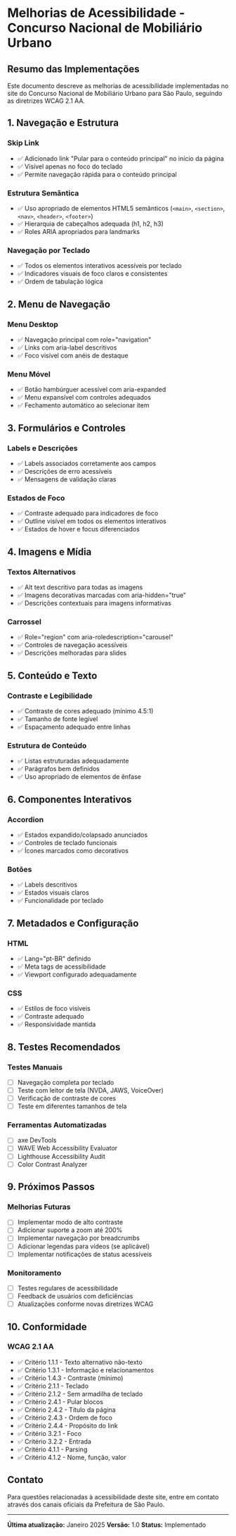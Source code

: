 # Melhorias de Acessibilidade - Concurso Nacional de Mobiliário Urbano

## Resumo das Implementações

Este documento descreve as melhorias de acessibilidade implementadas no site do Concurso Nacional de Mobiliário Urbano para São Paulo, seguindo as diretrizes WCAG 2.1 AA.

## 1. Navegação e Estrutura

### Skip Link
- ✅ Adicionado link "Pular para o conteúdo principal" no início da página
- ✅ Visível apenas no foco do teclado
- ✅ Permite navegação rápida para o conteúdo principal

### Estrutura Semântica
- ✅ Uso apropriado de elementos HTML5 semânticos (`<main>`, `<section>`, `<nav>`, `<header>`, `<footer>`)
- ✅ Hierarquia de cabeçalhos adequada (h1, h2, h3)
- ✅ Roles ARIA apropriados para landmarks

### Navegação por Teclado
- ✅ Todos os elementos interativos acessíveis por teclado
- ✅ Indicadores visuais de foco claros e consistentes
- ✅ Ordem de tabulação lógica

## 2. Menu de Navegação

### Menu Desktop
- ✅ Navegação principal com role="navigation"
- ✅ Links com aria-label descritivos
- ✅ Foco visível com anéis de destaque

### Menu Móvel
- ✅ Botão hambúrguer acessível com aria-expanded
- ✅ Menu expansível com controles adequados
- ✅ Fechamento automático ao selecionar item

## 3. Formulários e Controles

### Labels e Descrições
- ✅ Labels associados corretamente aos campos
- ✅ Descrições de erro acessíveis
- ✅ Mensagens de validação claras

### Estados de Foco
- ✅ Contraste adequado para indicadores de foco
- ✅ Outline visível em todos os elementos interativos
- ✅ Estados de hover e focus diferenciados

## 4. Imagens e Mídia

### Textos Alternativos
- ✅ Alt text descritivo para todas as imagens
- ✅ Imagens decorativas marcadas com aria-hidden="true"
- ✅ Descrições contextuais para imagens informativas

### Carrossel
- ✅ Role="region" com aria-roledescription="carousel"
- ✅ Controles de navegação acessíveis
- ✅ Descrições melhoradas para slides

## 5. Conteúdo e Texto

### Contraste e Legibilidade
- ✅ Contraste de cores adequado (mínimo 4.5:1)
- ✅ Tamanho de fonte legível
- ✅ Espaçamento adequado entre linhas

### Estrutura de Conteúdo
- ✅ Listas estruturadas adequadamente
- ✅ Parágrafos bem definidos
- ✅ Uso apropriado de elementos de ênfase

## 6. Componentes Interativos

### Accordion
- ✅ Estados expandido/colapsado anunciados
- ✅ Controles de teclado funcionais
- ✅ Ícones marcados como decorativos

### Botões
- ✅ Labels descritivos
- ✅ Estados visuais claros
- ✅ Funcionalidade por teclado

## 7. Metadados e Configuração

### HTML
- ✅ Lang="pt-BR" definido
- ✅ Meta tags de acessibilidade
- ✅ Viewport configurado adequadamente

### CSS
- ✅ Estilos de foco visíveis
- ✅ Contraste adequado
- ✅ Responsividade mantida

## 8. Testes Recomendados

### Testes Manuais
- [ ] Navegação completa por teclado
- [ ] Teste com leitor de tela (NVDA, JAWS, VoiceOver)
- [ ] Verificação de contraste de cores
- [ ] Teste em diferentes tamanhos de tela

### Ferramentas Automatizadas
- [ ] axe DevTools
- [ ] WAVE Web Accessibility Evaluator
- [ ] Lighthouse Accessibility Audit
- [ ] Color Contrast Analyzer

## 9. Próximos Passos

### Melhorias Futuras
- [ ] Implementar modo de alto contraste
- [ ] Adicionar suporte a zoom até 200%
- [ ] Implementar navegação por breadcrumbs
- [ ] Adicionar legendas para vídeos (se aplicável)
- [ ] Implementar notificações de status acessíveis

### Monitoramento
- [ ] Testes regulares de acessibilidade
- [ ] Feedback de usuários com deficiências
- [ ] Atualizações conforme novas diretrizes WCAG

## 10. Conformidade

### WCAG 2.1 AA
- ✅ Critério 1.1.1 - Texto alternativo não-texto
- ✅ Critério 1.3.1 - Informação e relacionamentos
- ✅ Critério 1.4.3 - Contraste (mínimo)
- ✅ Critério 2.1.1 - Teclado
- ✅ Critério 2.1.2 - Sem armadilha de teclado
- ✅ Critério 2.4.1 - Pular blocos
- ✅ Critério 2.4.2 - Título da página
- ✅ Critério 2.4.3 - Ordem de foco
- ✅ Critério 2.4.4 - Propósito do link
- ✅ Critério 3.2.1 - Foco
- ✅ Critério 3.2.2 - Entrada
- ✅ Critério 4.1.1 - Parsing
- ✅ Critério 4.1.2 - Nome, função, valor

## Contato

Para questões relacionadas à acessibilidade deste site, entre em contato através dos canais oficiais da Prefeitura de São Paulo.

---

**Última atualização:** Janeiro 2025
**Versão:** 1.0
**Status:** Implementado
